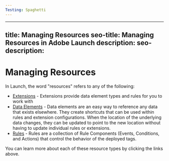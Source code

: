 ```yaml
---
Testing: Spaghetti
---
```


---
title: Managing Resources
seo-title: Managing Resources in Adobe Launch
description: 
seo- description: 
---

# Managing Resources

In Launch, the word "resources" refers to any of the following:

* [Extensions](extensions/overview.md) - Extensions provide data element types and rules for you to work with
* [Data Elements](data-elements.md) - Data elements are an easy way to reference any data that exists elsewhere.  They create shortcuts that can be used within rules and extension configurations.  When the location of the underlying data changes, they can be updated to point to the new location without having to update individual rules or extensions.
* [Rules](rules.md) - Rules are a collection of Rule Components \(Events, Conditions, and Actions\) that control the behavior of the deployed tags.

You can learn more about each of these resource types by clicking the links above.

